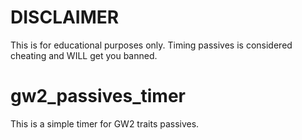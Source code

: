 # DISCLAIMER

This is for educational purposes only. Timing passives is considered cheating and WILL get you banned.

# gw2_passives_timer

This is a simple timer for GW2 traits passives.
